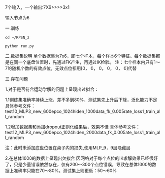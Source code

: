 7个输入，一个输出:7X6>>>>3x1

输入节点为6


一.训练

    cd ~/RPSN_2

    python run.py


二.数据集说明
单个数据集为7x6，即七个样本，每个样本6个特征。每个数据集都是在同一个底盘位置时，先通过FK产生，再通过IK检验。
注：七个样本内只有1～7的随机个数的有效点位，无效点位都用[0， 0， 0， 0， 0， 0]代替


三.存在问题

1.对于是否符合运动学解的问题上呈现出过拟合：

1.1训练集准确率持续上涨，差不多到80%，测试集先上升后下降，泛化能力不足
具体参考文件：test10_MLP3_new_600epco_1024hiden_1000data_fk_0.005rate_loss1_train_all_random

1.2增加数据集和添加dropout正则化结果后，效果不佳
具体参考文件：test12_MLP3_new_600epco_1024hiden_2000data_fk_0.005ate_loss1_train_all_random

注：此时未添加底盘位置在桌子内的损失,使用MLP_9，9层隐藏层

2.在总体1000的数据上呈现出欠拟合
因网络对于每个点位的IK求解效果已经很好了，只是少量错误依然存在，仅有200～300个点位错误，导致在总体1000的数据上准确率只能在70～80%。测试集上则更低：50～60%
